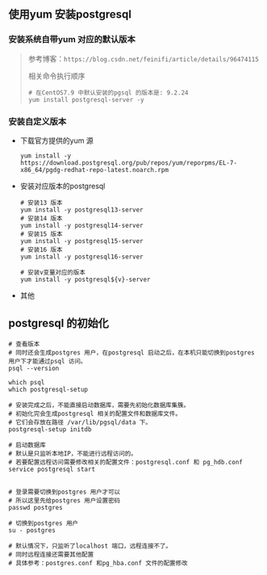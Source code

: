 





## 使用yum 安装postgresql

### 安装系统自带yum 对应的默认版本

> 参考博客：`https://blog.csdn.net/feinifi/article/details/96474115`
>
> 相关命令执行顺序
>
> ```shell
> # 在CentOS7.9 中默认安装的pgsql 的版本是: 9.2.24
> yum install postgresql-server -y
> ```
>

### 安装自定义版本

- 下载官方提供的yum 源

  ```shell
  yum install -y https://download.postgresql.org/pub/repos/yum/reporpms/EL-7-x86_64/pgdg-redhat-repo-latest.noarch.rpm
  ```

- 安装对应版本的postgresql

  ```shell
  # 安装13 版本
  yum install -y postgresql13-server
  # 安装14 版本
  yum install -y postgresql14-server
  # 安装15 版本
  yum install -y postgresql15-server
  # 安装16 版本
  yum install -y postgresql16-server
  
  # 安装v变量对应的版本
  yum install -y postgresql${v}-server
  ```

- 其他

## postgresql 的初始化

```shell
# 查看版本
# 同时还会生成postgres 用户，在postgresql 启动之后，在本机只能切换到postgres 用户下才能通过psql 访问。
psql --version

which psql
which postgresql-setup

# 安装完成之后，不能直接启动数据库，需要先初始化数据库集簇。
# 初始化完会生成postgresql 相关的配置文件和数据库文件。
# 它们会存放在路径 /var/lib/pgsql/data 下。
postgresql-setup initdb

# 启动数据库
# 默认是只监听本地IP，不能进行远程访问的。
# 若要配置远程访问需要修改相关的配置文件：postgresql.conf 和 pg_hdb.conf
service postgresql start


# 登录需要切换到postgres 用户才可以
# 所以这里先给postgres 用户设置密码
passwd postgres

# 切换到postgres 用户
su - postgres

# 默认情况下，只监听了localhost 端口，远程连接不了。
# 同时远程连接还需要其他配置
# 具体参考：postgres.conf 和pg_hba.conf 文件的配置修改
```

